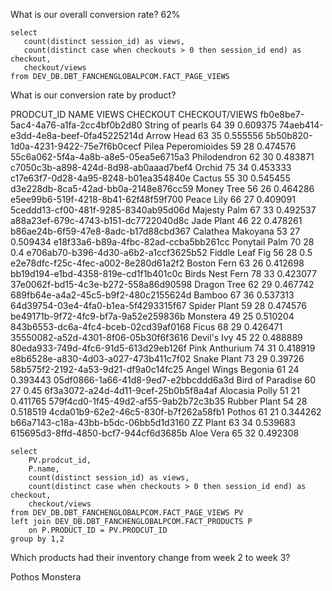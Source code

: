 What is our overall conversion rate?
 62%
 ```
 select 
    count(distinct session_id) as views,
    count(distinct case when checkouts > 0 then session_id end) as checkout,
    checkout/views
from DEV_DB.DBT_FANCHENGLOBALPCOM.FACT_PAGE_VIEWS
```
What is our conversion rate by product?

PRODCUT_ID	NAME	VIEWS	CHECKOUT	CHECKOUT/VIEWS
fb0e8be7-5ac4-4a76-a1fa-2cc4bf0b2d80	String of pearls	64	39	0.609375
74aeb414-e3dd-4e8a-beef-0fa45225214d	Arrow Head	63	35	0.555556
5b50b820-1d0a-4231-9422-75e7f6b0cecf	Pilea Peperomioides	59	28	0.474576
55c6a062-5f4a-4a8b-a8e5-05ea5e6715a3	Philodendron	62	30	0.483871
c7050c3b-a898-424d-8d98-ab0aaad7bef4	Orchid	75	34	0.453333
c17e63f7-0d28-4a95-8248-b01ea354840e	Cactus	55	30	0.545455
d3e228db-8ca5-42ad-bb0a-2148e876cc59	Money Tree	56	26	0.464286
e5ee99b6-519f-4218-8b41-62f48f59f700	Peace Lily	66	27	0.409091
5ceddd13-cf00-481f-9285-8340ab95d06d	Majesty Palm	67	33	0.492537
a88a23ef-679c-4743-b151-dc7722040d8c	Jade Plant	46	22	0.478261
b86ae24b-6f59-47e8-8adc-b17d88cbd367	Calathea Makoyana	53	27	0.509434
e18f33a6-b89a-4fbc-82ad-ccba5bb261cc	Ponytail Palm	70	28	0.4
e706ab70-b396-4d30-a6b2-a1ccf3625b52	Fiddle Leaf Fig	56	28	0.5
e2e78dfc-f25c-4fec-a002-8e280d61a2f2	Boston Fern	63	26	0.412698
bb19d194-e1bd-4358-819e-cd1f1b401c0c	Birds Nest Fern	78	33	0.423077
37e0062f-bd15-4c3e-b272-558a86d90598	Dragon Tree	62	29	0.467742
689fb64e-a4a2-45c5-b9f2-480c2155624d	Bamboo	67	36	0.537313
64d39754-03e4-4fa0-b1ea-5f4293315f67	Spider Plant	59	28	0.474576
be49171b-9f72-4fc9-bf7a-9a52e259836b	Monstera	49	25	0.510204
843b6553-dc6a-4fc4-bceb-02cd39af0168	Ficus	68	29	0.426471
35550082-a52d-4301-8f06-05b30f6f3616	Devil's Ivy	45	22	0.488889
80eda933-749d-4fc6-91d5-613d29eb126f	Pink Anthurium	74	31	0.418919
e8b6528e-a830-4d03-a027-473b411c7f02	Snake Plant	73	29	0.39726
58b575f2-2192-4a53-9d21-df9a0c14fc25	Angel Wings Begonia	61	24	0.393443
05df0866-1a66-41d8-9ed7-e2bbcddd6a3d	Bird of Paradise	60	27	0.45
6f3a3072-a24d-4d11-9cef-25b0b5f8a4af	Alocasia Polly	51	21	0.411765
579f4cd0-1f45-49d2-af55-9ab2b72c3b35	Rubber Plant	54	28	0.518519
4cda01b9-62e2-46c5-830f-b7f262a58fb1	Pothos	61	21	0.344262
b66a7143-c18a-43bb-b5dc-06bb5d1d3160	ZZ Plant	63	34	0.539683
615695d3-8ffd-4850-bcf7-944cf6d3685b	Aloe Vera	65	32	0.492308
```
select 
    PV.prodcut_id,
    P.name,
    count(distinct session_id) as views,
    count(distinct case when checkouts > 0 then session_id end) as checkout,
    checkout/views
from DEV_DB.DBT_FANCHENGLOBALPCOM.FACT_PAGE_VIEWS PV
left join DEV_DB.DBT_FANCHENGLOBALPCOM.FACT_PRODUCTS P
    on P.PRODUCT_ID = PV.PRODCUT_ID
group by 1,2
```

Which products had their inventory change from week 2 to week 3? 

Pothos
Monstera